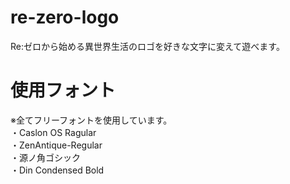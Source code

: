 # re-zero-logo
  Re:ゼロから始める異世界生活のロゴを好きな文字に変えて遊べます。
# 使用フォント
  ※全てフリーフォントを使用しています。<br>
  ・Caslon OS Ragular <br>
  ・ZenAntique-Regular <br>
  ・源ノ角ゴシック <br>
  ・Din Condensed Bold <br>

